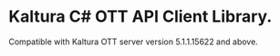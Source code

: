 # Kaltura C# OTT API Client Library.
Compatible with Kaltura OTT server version 5.1.1.15622 and above.
